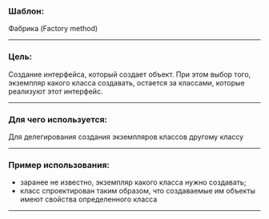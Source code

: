 ### Шаблон:

Фабрика (Factory method)

----------------------------------------------------------------------------------------------------------------------
### Цель:

Создание интерфейса, который создает объект. При этом выбор того, экземпляр какого класса создавать, остается за
классами, которые реализуют этот интерфейс.

----------------------------------------------------------------------------------------------------------------------
### Для чего используется:

Для делегирования создания экземпляров классов другому классу

----------------------------------------------------------------------------------------------------------------------
### Пример использования:

- заранее не известно, экземпляр какого класса нужно создавать;
- класс спроектирован таким образом, что создаваемые им объекты имеют свойства определенного класса

----------------------------------------------------------------------------------------------------------------------